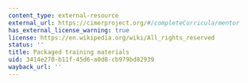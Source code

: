 ```yaml
---
content_type: external-resource
external_url: https://cimerproject.org/#/completeCurricula/mentor
has_external_license_warning: true
license: https://en.wikipedia.org/wiki/All_rights_reserved
status: ''
title: Packaged training materials
uid: 3414e270-b11f-45d6-a0d8-cb979bd82939
wayback_url: ''
---
```

